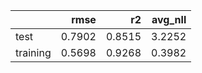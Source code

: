 |          |   rmse |     r2 |   avg_nll |
|:---------|-------:|-------:|----------:|
| test     | 0.7902 | 0.8515 |    3.2252 |
| training | 0.5698 | 0.9268 |    0.3982 |